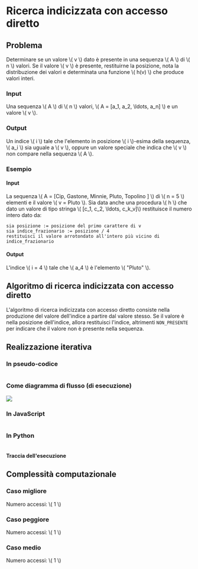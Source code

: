 # Ricerca indicizzata con accesso diretto

## Problema

Determinare se un valore \\( v \\) dato è presente in una sequenza \\( A \\) di \\( n \\) valori. Se il valore \\( v \\) è presente, restituirne
la posizione, nota la distribuzione dei valori e determinata una funzione \\( h(v) \\) che produce valori interi.

### Input

Una sequenza \\( A \\) di \\( n \\) valori, \\( A = \[a_1, a_2, \ldots, a_n\] \\) e un valore \\( v \\).

### Output

Un indice \\( i \\) tale che l'elemento in posizione \\( i \\)-esima
della sequenza, \\( a_i \\) sia uguale a \\( v \\), oppure un valore
speciale che indica che \\( v \\) non compare nella sequenza \\( A \\).

### Esempio

#### Input

La sequenza \\( A = [Cip, Gastone, Minnie, Pluto, Topolino ] \\) di \\( n = 5 \\) elementi e il valore \\( v = Pluto \\).
Sia data anche una procedura \\( h \\) che dato un valore di tipo stringa \\( [c_1, c_2, \\ldots, c_k_v]\\) restituisce il numero intero dato da:

    sia posizione := posizione del primo carattere di v
    sia indice_frazionario := posizione / 4
    restituisci il valore arrotondato all'intero più vicino di indice_frazionario

#### Output

L'indice \\( i = 4 \\) tale che \\( a_4 \\) è l'elemento \\( "Pluto" \\).

## Algoritmo di ricerca indicizzata con accesso diretto

L'algoritmo di ricerca indicizzata con accesso diretto consiste nella produzione del
valore dell'indice a partire dal valore stesso.
Se il valore è nella posizione dell'indice, allora restituisci l'indice, altrimenti
`NON_PRESENTE` per indicare che il valore non è presente nella sequenza.

## Realizzazione iterativa

### In pseudo-codice

<pre><code class="pseudo" algo="ricerca_indicizzata_esempio"></code></pre>

### Come diagramma di flusso (di esecuzione)

![](./codice/ricerca_indicizzata_esempio.fc.svg)

<!--![](https://code2flow.com/Hrzixh.svg)-->

### In JavaScript

<pre><code class="javascript" algo="ricerca_indicizzata_esempio"></code></pre>

### In Python

<pre><code class="python" algo="ricerca_indicizzata_esempio"></code></pre>

#### Traccia dell'esecuzione

<div class="pytutorVisualizer" data-tracefile="./tracce/ricerca_indicizzata_esempio_tracce.json" data-params="{'embeddedMode': true,'startingInstruction': 5}" id="ricerca_indicizzata_esempio_tracce"> </div>

## Complessità computazionale

### Caso migliore

Numero accessi: \\( 1 \\)

### Caso peggiore

Numero accessi: \\( 1 \\)

### Caso medio

Numero accessi: \\( 1 \\)
